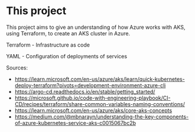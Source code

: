 # This project

This project aims to give an understanding of how Azure works with AKS, using Terraform, to create an AKS cluster in Azure.

Terraform - Infrastructure as code

YAML - Configuration of deployments of services

Sources:
- https://learn.microsoft.com/en-us/azure/aks/learn/quick-kubernetes-deploy-terraform?pivots=development-environment-azure-cli 
- https://argo-cd.readthedocs.io/en/stable/getting_started/
- https://microsoft.github.io/code-with-engineering-playbook/CI-CD/recipes/terraform/share-common-variables-naming-conventions/ 
- https://learn.microsoft.com/en-us/azure/aks/core-aks-concepts
- https://medium.com/@mbnarayn/understanding-the-key-components-of-azure-kubernetes-service-aks-c0015067bc2b 

